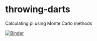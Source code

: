 # throwing-darts
Calculating pi using Monte Carlo methods

[![Binder](https://mybinder.org/badge_logo.svg)](https://mybinder.org/v2/gh/dljo/throwing-darts.git/HEAD)
